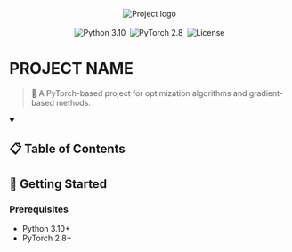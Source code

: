 <p align="center">
  <img src="https://i.imgur.com/WmMnSRt.png" alt="Project logo"><br><br>
  <img src="https://img.shields.io/badge/python-3.10-blue" alt="Python 3.10">&nbsp;
  <img src="https://img.shields.io/badge/pytorch-2.8-red" alt="PyTorch 2.8">&nbsp;
  <img src="https://img.shields.io/github/license/NgoHongVinh/Gradient-based-Optimization-Algorithm" alt="License">
</p>

# PROJECT NAME

> 🚀 A PyTorch-based project for optimization algorithms and gradient-based methods.

<details open>
  <summary><h2>📋 Table of Contents</h2></summary>
  <ul>
    <!-- Table of contents will go here -->
  </ul>
</details>

## 🚀 Getting Started

### Prerequisites

- Python 3.10+
- PyTorch 2.8+
